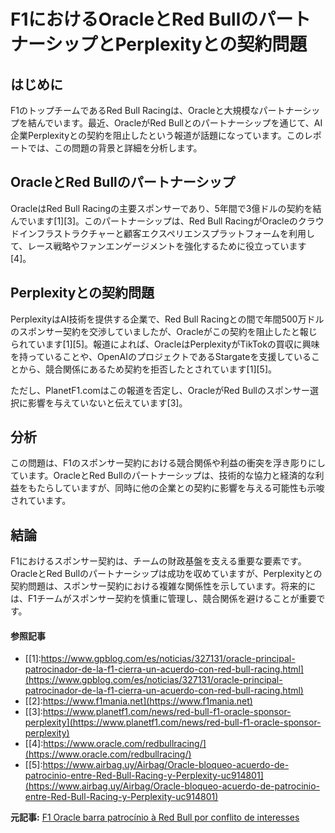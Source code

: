 # F1におけるOracleとRed BullのパートナーシップとPerplexityとの契約問題

## はじめに

F1のトップチームであるRed Bull Racingは、Oracleと大規模なパートナーシップを結んでいます。最近、OracleがRed Bullとのパートナーシップを通じて、AI企業Perplexityとの契約を阻止したという報道が話題になっています。このレポートでは、この問題の背景と詳細を分析します。

## OracleとRed Bullのパートナーシップ

OracleはRed Bull Racingの主要スポンサーであり、5年間で3億ドルの契約を結んでいます[1][3]。このパートナーシップは、Red Bull RacingがOracleのクラウドインフラストラクチャーと顧客エクスペリエンスプラットフォームを利用して、レース戦略やファンエンゲージメントを強化するために役立っています[4]。

## Perplexityとの契約問題

PerplexityはAI技術を提供する企業で、Red Bull Racingとの間で年間500万ドルのスポンサー契約を交渉していましたが、Oracleがこの契約を阻止したと報じられています[1][5]。報道によれば、OracleはPerplexityがTikTokの買収に興味を持っていることや、OpenAIのプロジェクトであるStargateを支援していることから、競合関係にあるため契約を拒否したとされています[1][5]。

ただし、PlanetF1.comはこの報道を否定し、OracleがRed Bullのスポンサー選択に影響を与えていないと伝えています[3]。

## 分析

この問題は、F1のスポンサー契約における競合関係や利益の衝突を浮き彫りにしています。OracleとRed Bullのパートナーシップは、技術的な協力と経済的な利益をもたらしていますが、同時に他の企業との契約に影響を与える可能性も示唆されています。

## 結論

F1におけるスポンサー契約は、チームの財政基盤を支える重要な要素です。OracleとRed Bullのパートナーシップは成功を収めていますが、Perplexityとの契約問題は、スポンサー契約における複雑な関係性を示しています。将来的には、F1チームがスポンサー契約を慎重に管理し、競合関係を避けることが重要です。

#### 参照記事
- [[1]:https://www.gpblog.com/es/noticias/327131/oracle-principal-patrocinador-de-la-f1-cierra-un-acuerdo-con-red-bull-racing.html](https://www.gpblog.com/es/noticias/327131/oracle-principal-patrocinador-de-la-f1-cierra-un-acuerdo-con-red-bull-racing.html)
- [[2]:https://www.f1mania.net](https://www.f1mania.net)
- [[3]:https://www.planetf1.com/news/red-bull-f1-oracle-sponsor-perplexity](https://www.planetf1.com/news/red-bull-f1-oracle-sponsor-perplexity)
- [[4]:https://www.oracle.com/redbullracing/](https://www.oracle.com/redbullracing/)
- [[5]:https://www.airbag.uy/Airbag/Oracle-bloqueo-acuerdo-de-patrocinio-entre-Red-Bull-Racing-y-Perplexity-uc914801](https://www.airbag.uy/Airbag/Oracle-bloqueo-acuerdo-de-patrocinio-entre-Red-Bull-Racing-y-Perplexity-uc914801)


**元記事:** [F1 Oracle barra patrocínio à Red Bull por conflito de interesses](https://www.f1mania.net/f1/f1-oracle-barra-patrocinio-a-red-bull-por-conflito-de-interesses/)